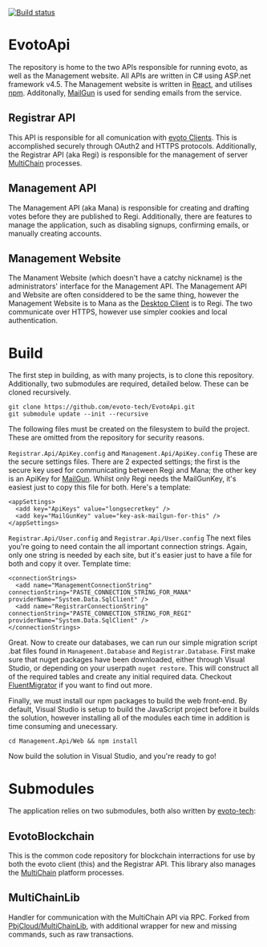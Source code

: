 [![Build status](https://ci.appveyor.com/api/projects/status/x481radl4tt7o2nk?svg=true)](https://ci.appveyor.com/project/MetalMichael/evotoapi)

# EvotoApi

The repository is home to the two APIs responsible for running evoto, as well as the Management website. All APIs are written in C# using ASP.net framework v4.5. The Management website is written in [React](https://facebook.github.io/react), and utilises [npm](https://www.npmjs.com/). Additonally, [MailGun](https://www.mailgun.com/) is used for sending emails from the service.

## Registrar API

This API is responsible for all comunication with [evoto Clients](https://github.com/evoto-tech/EvotoClientNet). This is accomplished securely through OAuth2 and HTTPS protocols. Additionally, the Registrar API (aka Regi) is responsible for the management of server [MultiChain](http://www.multichain.com) processes.

## Management API

The Management API (aka Mana) is responsible for creating and drafting votes before they are published to Regi. Additionally, there are features to manage the application, such as disabling signups, confirming emails, or manually creating accounts.

## Management Website

The Manament Website (which doesn't have a catchy nickname) is the administrators' interface for the Management API. The Management API and Website are often considdered to be the same thing, however the Management Website is to Mana as the [Desktop Client](https://github.com/evoto-tech/EvotoClientNet) is to Regi. The two communicate over HTTPS, however use simpler cookies and local authentication. 

# Build

The first step in building, as with many projects, is to clone this repository. Additionally, two submodules are required, detailed below. These can be cloned recursively.

    git clone https://github.com/evoto-tech/EvotoApi.git
    git submodule update --init --recursive
    
The following files must be created on the filesystem to build the project. These are omitted from the repository for security reasons.

`Registrar.Api/ApiKey.config` and `Management.Api/ApiKey.config`
These are the secure settings files. There are 2 expected settings; the first is the secure key used for communicating between Regi and Mana; the other key is an ApiKey for [MailGun](https://www.mailgun.com). Whilst only Regi needs the MailGunKey, it's easiest just to copy this file for both. Here's a template:

    <appSettings>
      <add key="ApiKeys" value="longsecretkey" />
      <add key="MailGunKey" value="key-ask-mailgun-for-this" />
    </appSettings>

`Registrar.Api/User.config` and `Registrar.Api/User.config`
The next files you're going to need contain the all important connection strings. Again, only one string is needed by each site, but it's easier just to have a file for both and copy it over. Template time:

    <connectionStrings>
      <add name="ManagementConnectionString" connectionString="PASTE_CONNECTION_STRING_FOR_MANA" providerName="System.Data.SqlClient" />
      <add name="RegistrarConnectionString" connectionString="PASTE_CONNECTION_STRING_FOR_REGI" providerName="System.Data.SqlClient" />
    </connectionStrings>

Great. Now to create our databases, we can run our simple migration script .bat files found in `Management.Database` and `Registrar.Database`. First make sure that nuget packages have been downloaded, either through Visual Studio, or depending on your userpath `nuget restore`. This will construct all of the required tables and create any initial required data. Checkout [FluentMigrator](https://github.com/fluentmigrator/fluentmigrator) if you want to find out more.

Finally, we must install our npm packages to build the web front-end. By default, Visual Studio is setup to build the JavaScript project before it builds the solution, however installing all of the modules each time in addition is time consuming and unecessary.

`cd Management.Api/Web && npm install`

Now build the solution in Visual Studio, and you're ready to go!

# Submodules
The application relies on two submodules, both also written by [evoto-tech](https://github.com/evoto-tech):

## EvotoBlockchain
This is the common code repository for blockchain interractions for use by both the evoto client (this) and the Registrar API. This library also manages the [MultiChain](http://www.multichain.com) platform processes.

## MultiChainLib
Handler for communication with the MultiChain API via RPC. Forked from [PbjCloud/MultiChainLib](https://github.com/PbjCloud/MultiChainLib), with additional wrapper for new and missing commands, such as raw transactions.
